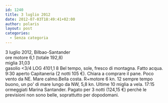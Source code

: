 ```yaml
---
id: 1240
title: 3 luglio 2012
date: 2012-07-03T18:49:41+02:00
author: polaris
layout: post
categories:
  - Senza categoria
---
```

3 luglio 2012, Bilbao-Santander  
ore motore 6,1 (totale 192,8)  
miglia 31,03  
gasolio <3/4 LOG 4101,1 8 Bel tempo, sole, fresco di montagna. Fatto acqua. 9:30 aperto Capitaneria (2 notti 105 €). Chiara a comprare il pane. Poco vento da NE. Mare calmo.Bella costa. R+motore 6 kn. 12 sempre tempo buono, un po' di mare lungo da NW, 5,8 kn. Ultime 10 miglia a vela. 17:15 ormeggiati Marina Santander. Pagato per 3 notti (124,15 €) perchè le previsioni non sono belle, soprattutto per dopodomani.
